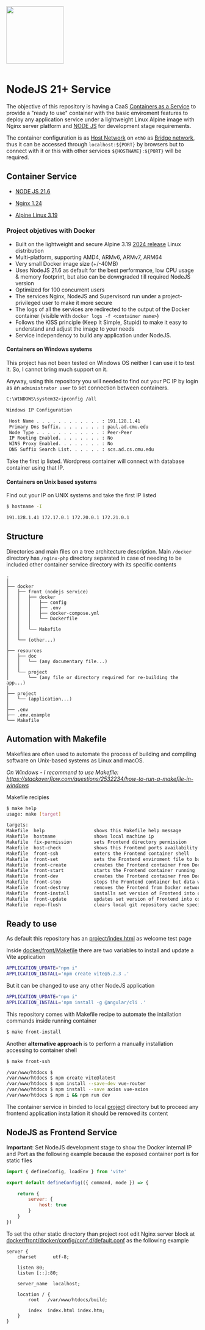 <div style="width:100%;float:left;clear:both;margin-bottom:50px;">
    <a href="https://github.com/pabloripoll?tab=repositories">
        <img style="width:150px;float:left;" src="https://pabloripoll.com/files/logo-light-100x300.png"/>
    </a>
</div>

# NodeJS 21+ Service

The objective of this repository is having a CaaS [Containers as a Service](https://www.ibm.com/topics/containers-as-a-service) to provide a "ready to use" container with the basic enviroment features to deploy any application service under a lightweight Linux Alpine image with Nginx server platform and [NODE JS](https://nodejs.org/en) for development stage requirements.

The container configuration is as [Host Network](https://docs.docker.com/network/drivers/host/) on `eth0` as [Bridge network](https://docs.docker.com/network/drivers/bridge/), thus it can be accessed through `localhost:${PORT}` by browsers but to connect with it or this with other services `${HOSTNAME}:${PORT}` will be required.

## Container Service

- [NODE JS 21.6](https://www.php.net/releases/8.3/en.php)

- [Nginx 1.24](https://nginx.org/)

- [Alpine Linux 3.19](https://www.alpinelinux.org/)

### Project objetives with Docker

* Built on the lightweight and secure Alpine 3.19 [2024 release](https://www.alpinelinux.org/posts/Alpine-3.19.1-released.html) Linux distribution
* Multi-platform, supporting AMD4, ARMv6, ARMv7, ARM64
* Very small Docker image size (+/-40MB)
* Uses NodeJS 21.6 as default for the best performance, low CPU usage & memory footprint, but also can be downgraded till required NodeJS version
* Optimized for 100 concurrent users
* The services Nginx, NodeJS and Supervisord run under a project-privileged user to make it more secure
* The logs of all the services are redirected to the output of the Docker container (visible with `docker logs -f <container name>`)
* Follows the KISS principle (Keep It Simple, Stupid) to make it easy to understand and adjust the image to your needs
* Service independency to build any application under NodeJS.

#### Containers on Windows systems

This project has not been tested on Windows OS neither I can use it to test it. So, I cannot bring much support on it.

Anyway, using this repository you will needed to find out your PC IP by login as an `administrator user` to set connection between containers.

```bash
C:\WINDOWS\system32>ipconfig /all

Windows IP Configuration

 Host Name . . . . . . . . . . . . : 191.128.1.41
 Primary Dns Suffix. . . . . . . . : paul.ad.cmu.edu
 Node Type . . . . . . . . . . . . : Peer-Peer
 IP Routing Enabled. . . . . . . . : No
 WINS Proxy Enabled. . . . . . . . : No
 DNS Suffix Search List. . . . . . : scs.ad.cs.cmu.edu
```

Take the first ip listed. Wordpress container will connect with database container using that IP.

#### Containers on Unix based systems

Find out your IP on UNIX systems and take the first IP listed
```bash
$ hostname -I

191.128.1.41 172.17.0.1 172.20.0.1 172.21.0.1
```

## Structure

Directories and main files on a tree architecture description. Main `/docker` directory has `/nginx-php` directory separated in case of needing to be included other container service directory with its specific contents
```
.
│
├── docker
│   ├── front (nodejs service)
│   │   ├── docker
│   │   │   ├── config
│   │   │   ├── .env
│   │   │   ├── docker-compose.yml
│   │   │   └── Dockerfile
│   │   │
│   │   └── Makefile
│   │
│   └── (other...)
│
├── resources
│   ├── doc
│   │   └── (any documentary file...)
│   │
│   └── project
│       └── (any file or directory required for re-building the app...)
│
├── project
│   └── (application...)
│
├── .env
├── .env.example
└── Makefile
```

## Automation with Makefile

Makefiles are often used to automate the process of building and compiling software on Unix-based systems as Linux and macOS.

*On Windows - I recommend to use Makefile: \
https://stackoverflow.com/questions/2532234/how-to-run-a-makefile-in-windows*

Makefile recipies
```bash
$ make help
usage: make [target]

targets:
Makefile  help                  shows this Makefile help message
Makefile  hostname              shows local machine ip
Makefile  fix-permission        sets Frontend directory permission
Makefile  host-check            shows this Frontend ports availability on local machine
Makefile  front-ssh             enters the Frontend container shell
Makefile  front-set             sets the Frontend enviroment file to build the container
Makefile  front-create          creates the Frontend container from Docker image
Makefile  front-start           starts the Frontend container running
Makefile  front-dev             creates the Frontend container from Docker image
Makefile  front-stop            stops the Frontend container but data will not be destroyed
Makefile  front-destroy         removes the Frontend from Docker network destroying its data and Docker image
Makefile  front-install         installs set version of Frontend into container
Makefile  front-update          updates set version of Frontend into container
Makefile  repo-flush            clears local git repository cache specially to update .gitignore
```

## Ready to use

As default this repository has an [project/index.html](project/index.html) as welcome test page

Inside [docker/front/Makefile](docker/front/Makefile) there are two variables to install and update a Vite application

```bash
APPLICATION_UPDATE="npm i"
APPLICATION_INSTALL='npm create vite@5.2.3 .'
```

But it can be changed to use any other NodeJS application
```bash
APPLICATION_UPDATE="npm i"
APPLICATION_INSTALL='npm install -g @angular/cli .'
```

This repository comes with Makefile recipe to automate the intallation commands inside running container
```bash
$ make front-install
```

Another **alternative approach** is to perform a manually installation accessing to container shell
```bash
$ make front-ssh

/var/www/htdocs $
/var/www/htdocs $ npm create vite@latest
/var/www/htdocs $ npm install --save-dev vue-router
/var/www/htdocs $ npm install --save axios vue-axios
/var/www/htdocs $ npm i && npm run dev
```

The container service in binded to local [project](project) directory but to proceed any frontend application installation it should be removed its content

## NodeJS as Frontend Service

**Important**: Set NodeJS development stage to show the Docker internal IP and Port as the following example because the exposed container port is for static files
```js
import { defineConfig, loadEnv } from 'vite'

export default defineConfig(({ command, mode }) => {

    return {
        server: {
            host: true
        }
    }
})
```

To set the other static directory than project root edit Nginx server block at [docker/front/docker/config/conf.d/default.conf](docker/front/docker/config/conf.d/default.conf) as the following example
```
server {
    charset      utf-8;

    listen 80;
    listen [::]:80;

    server_name  localhost;

    location / {
        root   /var/www/htdocs/build;

        index  index.html index.htm;
    }
}
```
